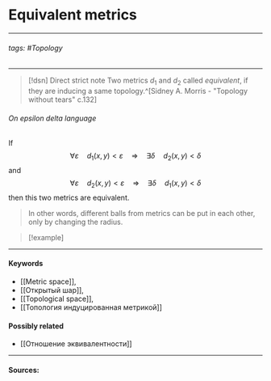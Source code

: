 # Equivalent metrics
***
###### tags: #Topology  
***
>[!dsn] Direct strict note
>Two metrics $d_{1}$ and $d_{2}$ called *equivalent*, if they are inducing a same topology.^[Sidney A. Morris - "Topology without tears" c.132]

###### On epsilon delta language
If $$\forall \varepsilon \quad d_{1}(x,y)<\varepsilon\quad\Rightarrow\quad \exists\delta\quad d_{2}(x,y)<\delta$$ and $$\forall \varepsilon \quad d_{2}(x,y)<\varepsilon\quad\Rightarrow\quad \exists\delta\quad d_{1}(x,y)<\delta$$ then this two metrics are equivalent.

>In other words, different balls from metrics can be put in each other, only by changing the radius.

>[!example] 
>
***
#### Keywords
- [[Metric space]],
- [[Открытый шар]],
- [[Topological space]],
- [[Топология индуцированная метрикой]]
#### Possibly related
- [[Отношение эквивалентности]]
***
#### Sources: